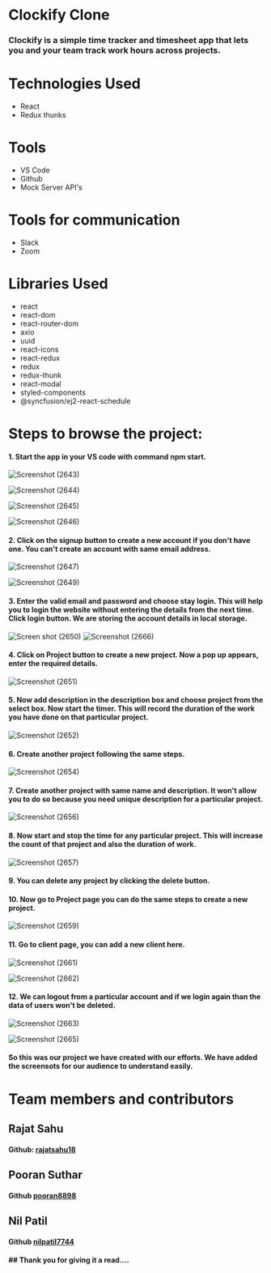 # Clockify Clone
### Clockify is a simple time tracker and timesheet app that lets you and your team track work hours across projects.
# Technologies Used
* React
* Redux thunks

# Tools 
* VS Code
* Github
* Mock Server API's

# Tools for communication
* Slack
* Zoom

# Libraries Used
* react
* react-dom
* react-router-dom
* axio
* uuid
* react-icons
* react-redux
* redux
* redux-thunk
* react-modal
* styled-components
* @syncfusion/ej2-react-schedule

# Steps to browse the project:
#### 1.  Start the app in your VS code with command npm start.
![Screenshot (2643)](https://user-images.githubusercontent.com/61904192/115172600-37419f80-a0e3-11eb-9921-e7a67bb123af.png)

![Screenshot (2644)](https://user-images.githubusercontent.com/61904192/115172695-6bb55b80-a0e3-11eb-9e5c-4a1c5ba8cac5.png)

![Screenshot (2645)](https://user-images.githubusercontent.com/61904192/115172705-707a0f80-a0e3-11eb-9c9b-2b6715cd8fcf.png)

![Screenshot (2646)](https://user-images.githubusercontent.com/61904192/115172711-7243d300-a0e3-11eb-9868-ba74e61c2784.png)

#### 2.  Click on the signup button to create a new account if you don't have one. You can't create an account with same email address.
![Screenshot (2647)](https://user-images.githubusercontent.com/61904192/115172781-9acbcd00-a0e3-11eb-94fe-57620d042213.png)

![Screenshot (2649)](https://user-images.githubusercontent.com/61904192/115172910-cd75c580-a0e3-11eb-9981-a38e26c67d7f.png)
#### 3.  Enter the valid email and password and choose stay login. This will help you to login the website without entering the details from the next time. Click login button. We are storing the account details in local storage.
![Screen shot (2650)](https://user-images.githubusercontent.com/61904192/115172805-a15a4480-a0e3-11eb-9b5a-244dae873dd7.png)
![Screenshot (2666)](https://user-images.githubusercontent.com/61904192/115173448-f21e6d00-a0e4-11eb-9413-9c9541d100c5.png)


#### 4.  Click on Project button to create a new project. Now a pop up appears, enter the required details.
![Screenshot (2651)](https://user-images.githubusercontent.com/61904192/115172951-e3838600-a0e3-11eb-9a50-892086decb01.png)
#### 5.  Now add description in the description box and choose project from the select box. Now start the timer. This will record the duration of the work you have done on that particular project.
![Screenshot (2652)](https://user-images.githubusercontent.com/61904192/115172963-e8e0d080-a0e3-11eb-98f3-dd7886f43893.png)
#### 6.  Create another project following the same steps.
![Screenshot (2654)](https://user-images.githubusercontent.com/61904192/115173104-2e050280-a0e4-11eb-96ae-31e3481c1f18.png)
#### 7.  Create another project with same name and description. It won't allow you to do so because you need unique description for a particular project.
![Screenshot (2656)](https://user-images.githubusercontent.com/61904192/115173027-1463bb00-a0e4-11eb-8b56-b98352e63049.png)

#### 8. Now start and stop the time for any particular project. This will increase the count of that project and also the duration of work.
![Screenshot (2657)](https://user-images.githubusercontent.com/61904192/115173152-4412c300-a0e4-11eb-8a9a-4b59438c5b5b.png)

#### 9. You can delete any project by clicking the delete button.
#### 10. Now go to Project page you can do the same steps to create a new project.

![Screenshot (2659)](https://user-images.githubusercontent.com/61904192/115173206-69073600-a0e4-11eb-9728-b783f0fa0be3.png)

#### 11. Go to client page, you can add a new client here.
![Screenshot (2661)](https://user-images.githubusercontent.com/61904192/115173240-78867f00-a0e4-11eb-8b86-dd6e01db0d04.png)

![Screenshot (2662)](https://user-images.githubusercontent.com/61904192/115173254-83d9aa80-a0e4-11eb-9693-afaeddc18ca2.png)

#### 12. We can logout from a particular account and if we login again than the data of users won't be deleted.
![Screenshot (2663)](https://user-images.githubusercontent.com/61904192/115173357-c56a5580-a0e4-11eb-93ee-3e7068487199.png)

![Screenshot (2665)](https://user-images.githubusercontent.com/61904192/115173362-c7341900-a0e4-11eb-9744-3f1bc8840f89.png)

#### So this was our project we have created with our efforts. We have added the screensots for our audience to understand easily.

# Team members and contributors
## Rajat Sahu 
#### Github: [rajatsahu18](https://github.com/rajatsahu18)
## Pooran Suthar
#### Github [pooran8898](https://github.com/Pooran8898)
## Nil Patil
#### Github [nilpatil7744](https://github.com/nilpatil7744)

#### ## Thank you for giving it a read....
